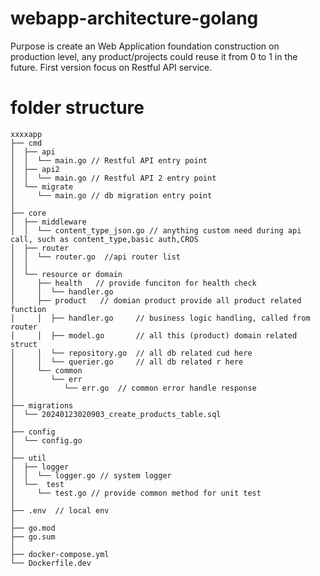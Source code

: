 # webapp-architecture-golang
Purpose is create an Web Application foundation construction on production level, any product/projects could reuse it from 0 to 1 in the future.
First version focus on Restful API service. 


# folder structure
```
xxxxapp
├── cmd
│  ├── api
│  │  └── main.go // Restful API entry point
│  ├── api2
│  │  └── main.go // Restful API 2 entry point 
│  └── migrate 
│     └── main.go // db migration entry point
│
├── core
│  ├── middleware
│  │  └── content_type_json.go // anything custom need during api call, such as content_type,basic auth,CROS 
│  ├── router
│  │  └── router.go  //api router list
│  │
│  └── resource or domain 
│     ├── health   // provide funciton for health check
│     │  └── handler.go  
│     ├── product   // domian product provide all product related function
│     │  ├── handler.go     // business logic handling, called from router
│     │  ├── model.go       // all this (product) domain related struct
│     │  └── repository.go  // all db related cud here
│     │  └── querier.go     // all db related r here
│     └── common
│        └── err 
│           └── err.go  // common error handle response
│
├── migrations
│  └── 20240123020903_create_products_table.sql
│
├── config
│  └── config.go
│
├── util
│  ├── logger
│  │  └── logger.go // system logger
│  └──  test
│     └── test.go // provide common method for unit test
│
├── .env  // local env
│
├── go.mod
├── go.sum
│
├── docker-compose.yml
└── Dockerfile.dev
```


